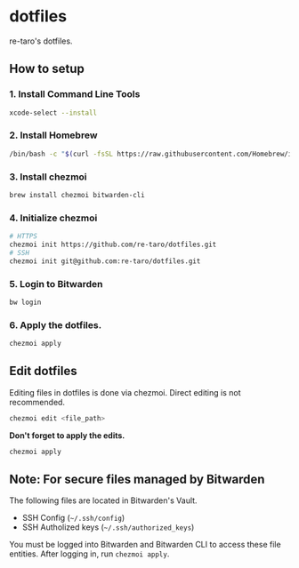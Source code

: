 # dotfiles

re-taro's dotfiles.

## How to setup

### 1. Install Command Line Tools

```sh
xcode-select --install
```

### 2. Install Homebrew

```sh
/bin/bash -c "$(curl -fsSL https://raw.githubusercontent.com/Homebrew/install/HEAD/install.sh)"
```

### 3. Install chezmoi

```sh
brew install chezmoi bitwarden-cli
```

### 4. Initialize chezmoi

```sh
# HTTPS
chezmoi init https://github.com/re-taro/dotfiles.git
# SSH
chezmoi init git@github.com:re-taro/dotfiles.git
```

### 5. Login to Bitwarden

```sh
bw login
```

### 6. Apply the dotfiles.

```sh
chezmoi apply
```

## Edit dotfiles

Editing files in dotfiles is done via chezmoi. Direct editing is not recommended.

```sh
chezmoi edit <file_path>
```

**Don't forget to apply the edits.**

```sh
chezmoi apply
```

## Note: For secure files managed by Bitwarden

The following files are located in Bitwarden's Vault.

- SSH Config (`~/.ssh/config`)
- SSH Autholized keys (`~/.ssh/authorized_keys`)

You must be logged into Bitwarden and Bitwarden CLI to access these file entities. After logging in, run `chezmoi apply`.

